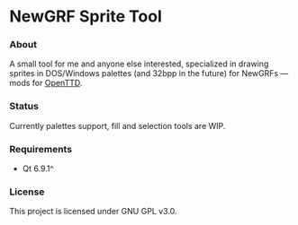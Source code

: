 # NewGRF Sprite Tool

### About
A small tool for me and anyone else interested, specialized in drawing sprites in DOS/Windows palettes (and 32bpp in the future) for NewGRFs &mdash; mods for [OpenTTD](https://github.com/OpenTTD/openTTD/).

### Status
Currently palettes support, fill and selection tools are WIP.

### Requirements
- Qt 6.9.1^

### License
This project is licensed under GNU GPL v3.0.